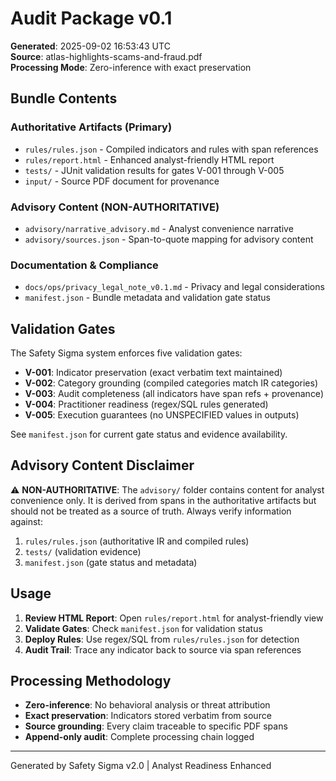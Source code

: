 # Audit Package v0.1

**Generated**: 2025-09-02 16:53:43 UTC  
**Source**: atlas-highlights-scams-and-fraud.pdf  
**Processing Mode**: Zero-inference with exact preservation

## Bundle Contents

### Authoritative Artifacts (Primary)
- `rules/rules.json` - Compiled indicators and rules with span references
- `rules/report.html` - Enhanced analyst-friendly HTML report  
- `tests/` - JUnit validation results for gates V-001 through V-005
- `input/` - Source PDF document for provenance

### Advisory Content (NON-AUTHORITATIVE)
- `advisory/narrative_advisory.md` - Analyst convenience narrative
- `advisory/sources.json` - Span-to-quote mapping for advisory content

### Documentation & Compliance
- `docs/ops/privacy_legal_note_v0.1.md` - Privacy and legal considerations
- `manifest.json` - Bundle metadata and validation gate status

## Validation Gates

The Safety Sigma system enforces five validation gates:

- **V-001**: Indicator preservation (exact verbatim text maintained)
- **V-002**: Category grounding (compiled categories match IR categories)  
- **V-003**: Audit completeness (all indicators have span refs + provenance)
- **V-004**: Practitioner readiness (regex/SQL rules generated)
- **V-005**: Execution guarantees (no UNSPECIFIED values in outputs)

See `manifest.json` for current gate status and evidence availability.

## Advisory Content Disclaimer

⚠️ **NON-AUTHORITATIVE**: The `advisory/` folder contains content for analyst convenience only. It is derived from spans in the authoritative artifacts but should not be treated as a source of truth. Always verify information against:

1. `rules/rules.json` (authoritative IR and compiled rules)
2. `tests/` (validation evidence)  
3. `manifest.json` (gate status and metadata)

## Usage

1. **Review HTML Report**: Open `rules/report.html` for analyst-friendly view
2. **Validate Gates**: Check `manifest.json` for validation status
3. **Deploy Rules**: Use regex/SQL from `rules/rules.json` for detection
4. **Audit Trail**: Trace any indicator back to source via span references

## Processing Methodology

- **Zero-inference**: No behavioral analysis or threat attribution
- **Exact preservation**: Indicators stored verbatim from source
- **Source grounding**: Every claim traceable to specific PDF spans
- **Append-only audit**: Complete processing chain logged

---

Generated by Safety Sigma v2.0 | Analyst Readiness Enhanced
